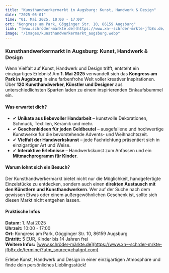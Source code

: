 ```yaml
---
title: "Kunsthandwerkermarkt in Augsburg: Kunst, Handwerk & Design"
date: "2025-05-01"
time: "01. Mai 2025, 10:00 - 17:00"
ort: "Kongress am Park, Gögginger Str. 10, 86159 Augsburg"
link: "[www.schröder-märkte.de](https://www.xn--schrder-mrkte-jfb8x.de/termine/?utm_source=chatgpt.com) "
image: "/images/kunsthandwerkermarkt_augsburg.webp"
---
```


### Kunsthandwerkermarkt in Augsburg: Kunst, Handwerk & Design

Wenn Vielfalt auf Kunst, Handwerk und Design trifft, entsteht ein einzigartiges Erlebnis! Am **1. Mai 2025** verwandelt sich das **Kongress am Park in Augsburg** in eine farbenfrohe Welt voller kreativer Inspirationen. Über **120 Kunsthandwerker, Künstler und Designer** aus unterschiedlichsten Sparten laden zu einem inspirierenden Einkaufsbummel ein.

#### **Was erwartet dich?**
- ✔ **Unikate aus liebevoller Handarbeit** – kunstvolle Dekorationen, Schmuck, Textilien, Keramik und mehr.
- ✔ **Geschenkideen für jeden Geldbeutel** – ausgefallene und hochwertige Kunstwerke für die bevorstehende Advents- und Weihnachtszeit.
- ✔ **Vielfalt der Handwerkskunst** – jede Fachrichtung präsentiert sich in einzigartiger Art und Weise.
- ✔ **Interaktive Erlebnisse** – Handwerkskunst zum Anfassen und ein **Mitmachprogramm für Kinder**.

#### **Warum lohnt sich ein Besuch?**
Der Kunsthandwerkermarkt bietet nicht nur die Möglichkeit, handgefertigte Einzelstücke zu entdecken, sondern auch einen **direkten Austausch mit den Künstlern und Kunsthandwerkern**. Wer auf der Suche nach dem gewissen Etwas oder einem außergewöhnlichen Geschenk ist, sollte sich diesen Markt nicht entgehen lassen.

#### **Praktische Infos**
**Datum:** 1. Mai 2025  
**Uhrzeit:** 10:00 - 17:00  
**Ort:** Kongress am Park, Gögginger Str. 10, 86159 Augsburg  
**Eintritt:** 5 EUR, Kinder bis 14 Jahren frei  
**Weitere Infos:** [www.schröder-märkte.de](https://www.xn--schrder-mrkte-jfb8x.de/termine/?utm_source=chatgpt.com) 

Erlebe Kunst, Handwerk und Design in einer einzigartigen Atmosphäre und finde dein persönliches Lieblingsstück!
